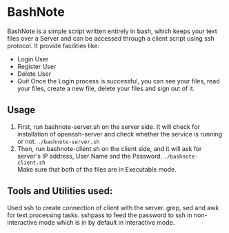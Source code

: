 # BashNote
BashNote is a simple script written entirely in bash, which keeps your text files over a Server and can be accessed through a client script using ssh protocol.
It provide facilities like:
 - Login User
 - Register User
 - Delete User
 - Quit
 Once the Login process is successful, you can see your files, read your 
 files, create a new file, delete your files and sign out of it.

## Usage

 1. First, run bashnote-server.sh on the server side. It will check 
 for installation of openssh-server and check whether the 
 service is running or not.
 `./bashnote-server.sh`  
 2. Then, run bashnote-client.sh on the client side, and it will ask for 
 server's IP address, User Name and the Password.
 `./bashnote-client.sh`  
 Make sure that both of the files are in Executable mode.
 
## Tools and Utilities used:
Used ssh to create connection of client with the server.
grep, sed and awk for text processing tasks.
sshpass to feed the password to ssh in non-interactive mode which is in by default in interactive mode.
 
